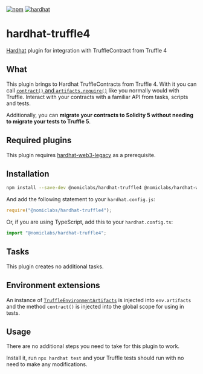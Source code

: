[![npm](https://img.shields.io/npm/v/@nomiclabs/hardhat-truffle4.svg)](https://www.npmjs.com/package/@nomiclabs/hardhat-truffle4)
[![hardhat](https://hardhat.org/buidler-plugin-badge.svg?1)](https://hardhat.org)

# hardhat-truffle4

[Hardhat](https://hardhat.org) plugin for integration with TruffleContract from Truffle 4

## What

This plugin brings to Hardhat TruffleContracts from Truffle 4. With it you can call [`contract()` and `artifacts.require()`](https://truffleframework.com/docs/truffle/testing/writing-tests-in-javascript) like you normally would with Truffle. Interact with your contracts with a familiar API from tasks, scripts and tests.

Additionally, you can **migrate your contracts to Solidity 5 without needing to migrate your tests to Truffle 5**.

## Required plugins

This plugin requires [hardhat-web3-legacy](https://github.com/nomiclabs/hardhat/tree/master/packages/hardhat-web3-legacy) as a prerequisite.

## Installation

```bash
npm install --save-dev @nomiclabs/hardhat-truffle4 @nomiclabs/hardhat-web3-legacy web3@^0.20.7
```

And add the following statement to your `hardhat.config.js`:

```js
require("@nomiclabs/hardhat-truffle4");
```

Or, if you are using TypeScript, add this to your `hardhat.config.ts`:

```js
import "@nomiclabs/hardhat-truffle4";
```

## Tasks

This plugin creates no additional tasks.

## Environment extensions

An instance of [`TruffleEnvironmentArtifacts`](https://github.com/nomiclabs/hardhat/blob/master/packages/hardhat-truffle4/src/artifacts.ts) is injected into `env.artifacts` and the method `contract()` is injected into the global scope for using in tests.

## Usage

There are no additional steps you need to take for this plugin to work.

Install it, run `npx hardhat test` and your Truffle tests should run with no need to make any modifications.
